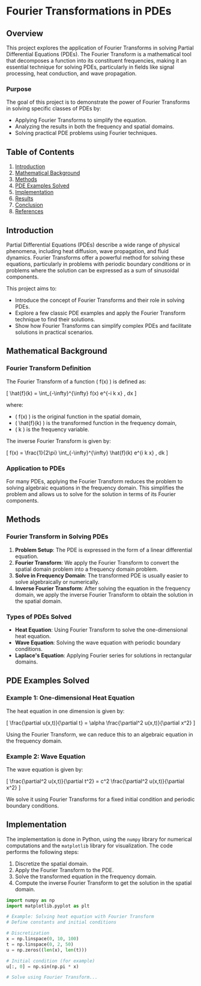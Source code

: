 # Fourier Transformations in PDEs

## Overview

This project explores the application of Fourier Transforms in solving Partial Differential Equations (PDEs). The Fourier Transform is a mathematical tool that decomposes a function into its constituent frequencies, making it an essential technique for solving PDEs, particularly in fields like signal processing, heat conduction, and wave propagation.

### Purpose

The goal of this project is to demonstrate the power of Fourier Transforms in solving specific classes of PDEs by:

- Applying Fourier Transforms to simplify the equation.
- Analyzing the results in both the frequency and spatial domains.
- Solving practical PDE problems using Fourier techniques.

## Table of Contents

1. [Introduction](#introduction)
2. [Mathematical Background](#mathematical-background)
3. [Methods](#methods)
4. [PDE Examples Solved](#pde-examples-solved)
5. [Implementation](#implementation)
6. [Results](#results)
7. [Conclusion](#conclusion)
8. [References](#references)

## Introduction

Partial Differential Equations (PDEs) describe a wide range of physical phenomena, including heat diffusion, wave propagation, and fluid dynamics. Fourier Transforms offer a powerful method for solving these equations, particularly in problems with periodic boundary conditions or in problems where the solution can be expressed as a sum of sinusoidal components.

This project aims to:

- Introduce the concept of Fourier Transforms and their role in solving PDEs.
- Explore a few classic PDE examples and apply the Fourier Transform technique to find their solutions.
- Show how Fourier Transforms can simplify complex PDEs and facilitate solutions in practical scenarios.

## Mathematical Background

### Fourier Transform Definition

The Fourier Transform of a function \( f(x) \) is defined as:

\[
\hat{f}(k) = \int_{-\infty}^{\infty} f(x) e^{-i k x} \, dx
\]

where:

- \( f(x) \) is the original function in the spatial domain,
- \( \hat{f}(k) \) is the transformed function in the frequency domain,
- \( k \) is the frequency variable.

The inverse Fourier Transform is given by:

\[
f(x) = \frac{1}{2\pi} \int_{-\infty}^{\infty} \hat{f}(k) e^{i k x} \, dk
\]

### Application to PDEs

For many PDEs, applying the Fourier Transform reduces the problem to solving algebraic equations in the frequency domain. This simplifies the problem and allows us to solve for the solution in terms of its Fourier components.

## Methods

### Fourier Transform in Solving PDEs

1. **Problem Setup**: The PDE is expressed in the form of a linear differential equation.
2. **Fourier Transform**: We apply the Fourier Transform to convert the spatial domain problem into a frequency domain problem.
3. **Solve in Frequency Domain**: The transformed PDE is usually easier to solve algebraically or numerically.
4. **Inverse Fourier Transform**: After solving the equation in the frequency domain, we apply the inverse Fourier Transform to obtain the solution in the spatial domain.

### Types of PDEs Solved

- **Heat Equation**: Using Fourier Transform to solve the one-dimensional heat equation.
- **Wave Equation**: Solving the wave equation with periodic boundary conditions.
- **Laplace's Equation**: Applying Fourier series for solutions in rectangular domains.

## PDE Examples Solved

### Example 1: One-dimensional Heat Equation

The heat equation in one dimension is given by:

\[
\frac{\partial u(x,t)}{\partial t} = \alpha \frac{\partial^2 u(x,t)}{\partial x^2}
\]

Using the Fourier Transform, we can reduce this to an algebraic equation in the frequency domain.

### Example 2: Wave Equation

The wave equation is given by:

\[
\frac{\partial^2 u(x,t)}{\partial t^2} = c^2 \frac{\partial^2 u(x,t)}{\partial x^2}
\]

We solve it using Fourier Transforms for a fixed initial condition and periodic boundary conditions.

## Implementation

The implementation is done in Python, using the `numpy` library for numerical computations and the `matplotlib` library for visualization. The code performs the following steps:

1. Discretize the spatial domain.
2. Apply the Fourier Transform to the PDE.
3. Solve the transformed equation in the frequency domain.
4. Compute the inverse Fourier Transform to get the solution in the spatial domain.

```python
import numpy as np
import matplotlib.pyplot as plt

# Example: Solving heat equation with Fourier Transform
# Define constants and initial conditions

# Discretization
x = np.linspace(0, 10, 100)
t = np.linspace(0, 2, 50)
u = np.zeros((len(x), len(t)))

# Initial condition (for example)
u[:, 0] = np.sin(np.pi * x)

# Solve using Fourier Transform...
